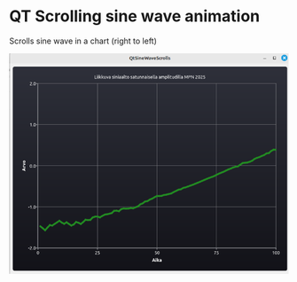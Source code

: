 # QT Scrolling sine wave animation

Scrolls sine wave in a chart (right to left)



![Picture](SineWave.png)
